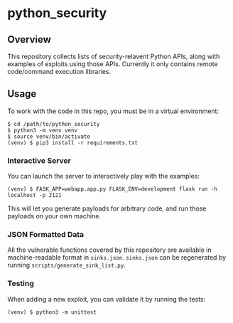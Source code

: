 # python_security

## Overview
This repository collects lists of security-relavent Python APIs, along with examples of exploits using those APIs. Currently it only contains remote code/command execution libraries.

## Usage

To work with the code in this repo, you must be in a virtual environment:

```
$ cd /path/to/python_security
$ python3 -m venv venv
$ source venv/bin/activate
(venv) $ pip3 install -r requirements.txt
```

### Interactive Server

You can launch the server to interactively play with the examples:

```
(venv) $ FASK_APP=webapp.app.py FLASK_ENV=development flask run -h localhost -p 2121
```

This will let you generate payloads for arbitrary code, and run those payloads on your own machine.

### JSON Formatted Data

All the vulnerable functions covered by this repository are available in machine-readable format in `sinks.json`. `sinks.json` can be regenerated by running `scripts/generate_sink_list.py`.

### Testing

When adding a new exploit, you can validate it by running the tests:
```
(venv) $ python3 -m unittest
```
